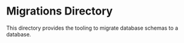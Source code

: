 # Migrations Directory

This directory provides the tooling to migrate database schemas to a database.